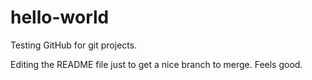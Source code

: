 # hello-world
Testing GitHub for git projects.

Editing the README file just to get a nice branch to merge. Feels good.
